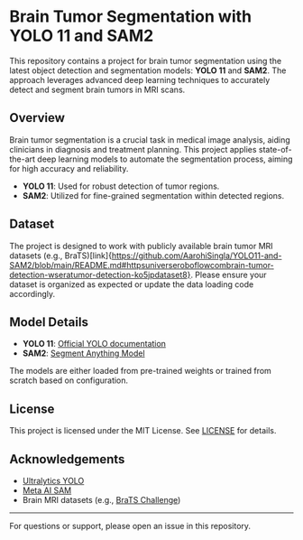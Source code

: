 # Brain Tumor Segmentation with YOLO 11 and SAM2

This repository contains a project for brain tumor segmentation using the latest object detection and segmentation models: **YOLO 11** and **SAM2**. The approach leverages advanced deep learning techniques to accurately detect and segment brain tumors in MRI scans.


## Overview

Brain tumor segmentation is a crucial task in medical image analysis, aiding clinicians in diagnosis and treatment planning. This project applies state-of-the-art deep learning models to automate the segmentation process, aiming for high accuracy and reliability.

- **YOLO 11**: Used for robust detection of tumor regions.
- **SAM2**: Utilized for fine-grained segmentation within detected regions.


## Dataset

The project is designed to work with publicly available brain tumor MRI datasets (e.g., BraTS)[link]{https://github.com/AarohiSingla/YOLO11-and-SAM2/blob/main/README.md#httpsuniverseroboflowcombrain-tumor-detection-wseratumor-detection-ko5jpdataset8}. Please ensure your dataset is organized as expected or update the data loading code accordingly.

## Model Details

- **YOLO 11**: [Official YOLO documentation](https://github.com/ultralytics/ultralytics)
- **SAM2**: [Segment Anything Model](https://segment-anything.com/)

The models are either loaded from pre-trained weights or trained from scratch based on configuration.

## License

This project is licensed under the MIT License. See [LICENSE](LICENSE) for details.

## Acknowledgements

- [Ultralytics YOLO](https://github.com/ultralytics/ultralytics)
- [Meta AI SAM](https://segment-anything.com/)
- Brain MRI datasets (e.g., [BraTS Challenge](https://www.med.upenn.edu/cbica/brats2020/data.html))

---
For questions or support, please open an issue in this repository.
